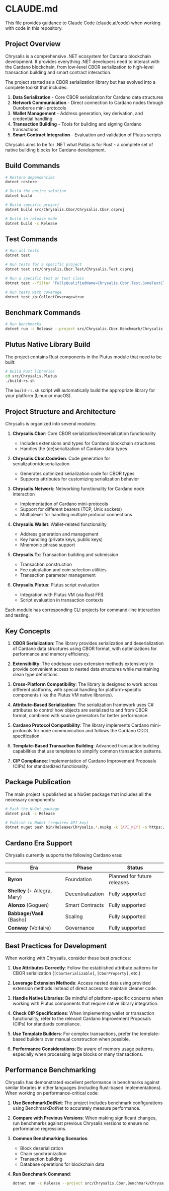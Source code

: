 # CLAUDE.md

This file provides guidance to Claude Code (claude.ai/code) when working with code in this repository.

## Project Overview

Chrysalis is a comprehensive .NET ecosystem for Cardano blockchain development. It provides everything .NET developers need to interact with the Cardano blockchain, from low-level CBOR serialization to high-level transaction building and smart contract interaction.

The project started as a CBOR serialization library but has evolved into a complete toolkit that includes:

1. **Data Serialization** - Core CBOR serialization for Cardano data structures
2. **Network Communication** - Direct connection to Cardano nodes through Ouroboros mini-protocols
3. **Wallet Management** - Address generation, key derivation, and credential handling
4. **Transaction Building** - Tools for building and signing Cardano transactions
5. **Smart Contract Integration** - Evaluation and validation of Plutus scripts

Chrysalis aims to be for .NET what Pallas is for Rust - a complete set of native building blocks for Cardano development.

## Build Commands

```bash
# Restore dependencies
dotnet restore

# Build the entire solution
dotnet build

# Build specific project
dotnet build src/Chrysalis.Cbor/Chrysalis.Cbor.csproj

# Build in release mode
dotnet build -c Release
```

## Test Commands

```bash
# Run all tests
dotnet test

# Run tests for a specific project
dotnet test src/Chrysalis.Cbor.Test/Chrysalis.Test.csproj

# Run a specific test or test class
dotnet test --filter "FullyQualifiedName=Chrysalis.Cbor.Test.SomeTestClass"

# Run tests with coverage
dotnet test /p:CollectCoverage=true
```

## Benchmark Commands

```bash
# Run benchmarks
dotnet run -c Release --project src/Chrysalis.Cbor.Benchmark/Chrysalis.Cbor.Benchmark.csproj
```

## Plutus Native Library Build

The project contains Rust components in the Plutus module that need to be built:

```bash
# Build Rust libraries
cd src/Chrysalis.Plutus
./build-rs.sh
```

The `build-rs.sh` script will automatically build the appropriate library for your platform (Linux or macOS).

## Project Structure and Architecture

Chrysalis is organized into several modules:

1. **Chrysalis.Cbor**: Core CBOR serialization/deserialization functionality
   - Includes extensions and types for Cardano blockchain structures
   - Handles the (de)serialization of Cardano data types

2. **Chrysalis.Cbor.CodeGen**: Code generation for serialization/deserialization
   - Generates optimized serialization code for CBOR types
   - Supports attributes for customizing serialization behavior

3. **Chrysalis.Network**: Networking functionality for Cardano node interaction
   - Implementation of Cardano mini-protocols
   - Support for different bearers (TCP, Unix sockets)
   - Multiplexer for handling multiple protocol connections

4. **Chrysalis.Wallet**: Wallet-related functionality
   - Address generation and management
   - Key handling (private keys, public keys)
   - Mnemonic phrase support

5. **Chrysalis.Tx**: Transaction building and submission
   - Transaction construction
   - Fee calculation and coin selection utilities
   - Transaction parameter management

6. **Chrysalis.Plutus**: Plutus script evaluation
   - Integration with Plutus VM (via Rust FFI)
   - Script evaluation in transaction contexts

Each module has corresponding CLI projects for command-line interaction and testing.

## Key Concepts

1. **CBOR Serialization**: The library provides serialization and deserialization of Cardano data structures using CBOR format, with optimizations for performance and memory efficiency.

2. **Extensibility**: The codebase uses extension methods extensively to provide convenient access to nested data structures while maintaining clean type definitions.

3. **Cross-Platform Compatibility**: The library is designed to work across different platforms, with special handling for platform-specific components (like the Plutus VM native libraries).

4. **Attribute-Based Serialization**: The serialization framework uses C# attributes to control how objects are serialized to and from CBOR format, combined with source generators for better performance.

5. **Cardano Protocol Compatibility**: The library implements Cardano mini-protocols for node communication and follows the Cardano CDDL specification.

6. **Template-Based Transaction Building**: Advanced transaction building capabilities that use templates to simplify common transaction patterns.

7. **CIP Compliance**: Implementation of Cardano Improvement Proposals (CIPs) for standardized functionality.

## Package Publication

The main project is published as a NuGet package that includes all the necessary components:

```bash
# Pack the NuGet package
dotnet pack -c Release

# Publish to NuGet (requires API key)
dotnet nuget push bin/Release/Chrysalis.*.nupkg -k [API_KEY] -s https://api.nuget.org/v3/index.json
```

## Cardano Era Support

Chrysalis currently supports the following Cardano eras:

| Era | Phase | Status |
|-----|-------|--------|
| **Byron** | Foundation | Planned for future releases |
| **Shelley** (+ Allegra, Mary) | Decentralization | Fully supported |
| **Alonzo** (Goguen) | Smart Contracts | Fully supported |
| **Babbage/Vasil** (Basho) | Scaling | Fully supported |
| **Conway** (Voltaire) | Governance | Fully supported |

## Best Practices for Development

When working with Chrysalis, consider these best practices:

1. **Use Attributes Correctly**: Follow the established attribute patterns for CBOR serialization (`[CborSerializable]`, `[CborProperty]`, etc.)

2. **Leverage Extension Methods**: Access nested data using provided extension methods instead of direct access to maintain cleaner code.

3. **Handle Native Libraries**: Be mindful of platform-specific concerns when working with Plutus components that require native library integration.

4. **Check CIP Specifications**: When implementing wallet or transaction functionality, refer to the relevant Cardano Improvement Proposals (CIPs) for standards compliance.

5. **Use Template Builders**: For complex transactions, prefer the template-based builders over manual construction when possible.

6. **Performance Considerations**: Be aware of memory usage patterns, especially when processing large blocks or many transactions.

## Performance Benchmarking

Chrysalis has demonstrated excellent performance in benchmarks against similar libraries in other languages (including Rust-based implementations). When working on performance-critical code:

1. **Use BenchmarkDotNet**: The project includes benchmark configurations using BenchmarkDotNet to accurately measure performance.

2. **Compare with Previous Versions**: When making significant changes, run benchmarks against previous Chrysalis versions to ensure no performance regressions.

3. **Common Benchmarking Scenarios**:
   - Block deserialization
   - Chain synchronization
   - Transaction building
   - Database operations for blockchain data

4. **Run Benchmark Command**:
   ```bash
   dotnet run -c Release --project src/Chrysalis.Cbor.Benchmark/Chrysalis.Cbor.Benchmark.csproj
   ```